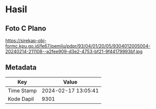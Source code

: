 # Hasil

## Foto C Plano

https://sirekap-obj-formc.kpu.go.id/fe67/pemilu/pdpr/93/04/01/20/05/9304012005004-20240214-211108--a2fee909-d3e2-4753-bf21-9f44179993bf.jpg


## Metadata

| Key        | Value               |
| ---------- | ------------------- |
| Time Stamp | 2024-02-17 13:05:41 |
| Kode Dapil | 9301                |



